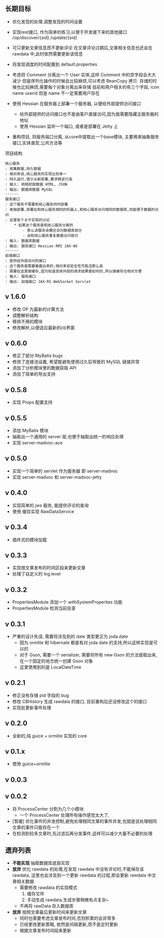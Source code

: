 
长期目标
-------
* 优化发现的处理,调整发现的时间设置

* 实现rest接口, 作为简单的练习,以便于开发接下来的其他接口
	/op/discover/{sid}
	   /update/{sid}

* 可只更新文章信息而不更新评论
	在文章评论过期后,文章相关信息也还会在 rawdata 中,此时依然需要更新该信息

* 将发现调度的时间配置到 default.properties

* 考虑将 Comment 分离出一个 User 实体,这样 Comment 中的空字段会大大减少
	但是序列化操作的时候会比较麻烦,可以考虑 BeanCopy 拷贝.
	存储的时候也比较麻烦,需要每个对象分离出来存储
	目前和用户相关的有三个字段, icon name userid
	但是 name 不一定需要用户存在

* 使用 Hessian 在服务器上部署一个服务器, 以便给外部提供访问接口
	* 给外部提供的访问接口也不是由客户直接访问,因为我需要隐藏主服务器的地址
	* 使用 Hessian 监听一个端口, 或者是部署在 Jetty 上
* 重构项目, 将服务端口分离, 从core中提取出一个base模块, 主要用来抽象服务接口,实体类型,公共方法等

项目结构
```
核心服务
: 收集数据,持久数据
: 相对来说,核心服务的实现比较单一
: 持久运行,很少从新部署,要求稳定行高
: 输入: 网络抓取数据 HTML, JSON
: 输出: 数据库数据 MySQL
------
服务接口
: 这个服务不需要和核心服务同时部署
: 单独部署,部署在和核心服务相同的机器上,和核心服务访问相同的数据库,则能便于数据的访问
: 这里有个关于实现的讨论
	* 如果这个服务是和核心服务分离的
		- 那么该服务会耦合访问数据库部分
		- 会和核心服务重复数据访问部分
: 输入: 数据库数据
: 输出: 服务接口 Hessian RMI JAX-WS
------
前端接口
: 提供给外部访问的接口
: 这个服务是需要暴露出来的,相对来说安全性可能没那么高
: 需要在这里做缓存,因为知道具体外部的请求结果是如何的,所以做缓存也相对方便
: 输入: 服务接口
: 输出: 前端接口 JAX-RS WebSocket Servlet
```

v 1.6.0
--------
* 修改 OP 为最新的计算方法
* 调整解析结构
* 移除不用的模块
* 修改解析,以便适应最新的cb界面

v 0.6.0
--------
* 修正了部分 MyBatis bugs
* 修改了连接池设置, 希望能避免使用过久后导致的 MySQL 链接异常
* 添加了分析模块里的数据获取 API
* 添加了简单的导出支持

v 0.5.8
-------
* 实现 Props 配置支持

v 0.5.5
-------
* 添加 MyBatis 模块
* 抽取出一个通用的 server 层,也便于抽取出统一的响应处理
* 实现 server-madvoc-ace

v 0.5.0
-------

* 实现一个简单的 servlet 作为服务器
	即 server-madvoc
* 实现 server-madvoc 和 server-madvoc-jetty

v 0.4.0
--------

* 实现简单的 jws 服务, 能提供评论的查询
* 使用 缓存实现 RawDataService 

v 0.3.4
--------

* 插件式的模块加载

v 0.3.3
------

* 实现按文章发布的时间区段来更新文章
* 处理了自定义的 log.level

v 0.3.2
------

* PropertiesModule 添加一个 withSystemProperties 功能
* PropertiesModule 检测当前目录

v 0.3.1
------

* 严重的设计失误, 需要将涉及到的 date 类型更正为 joda.date
	* 因为 ormlite 和 hibernate 都是有对 joda date 的支持,所以这样实现是可以的
	* 对于 Gson, 需要一个 serializer, 需要将所有 new Gson 的方法提取出来,在一个固定的地方统一创建 Gson 对象
	* 这里使用到的是 LocalDateTime

v 0.2.1
------

* 修正没有存储 pid 字段的 bug
* 修改 CBHistory 生成 rawdata 的接口, 目前重构后还没修改这个的接口
* 实现批更新事件处理

v 0.2.0
-------
* 全新的,纯 guice + ormlite 实现的 core

v 0.1.x
-------
* 使用 guice+ormlite

v 0.0.3
-------

v 0.0.2
-------

* 将 ProcessCenter 分割为几个小模块
	* 一个 ProcessCenter 处理所有操作感觉太大了,
* [暂缓] 优化事件的并发控制,避免处理相同文章的事件并发,也就是说处理相同文章的事件只能存在一个
* 在检测到较多文章时,先过滤后再分发事件,这样可以减少大量不必要的处理


遗弃列表
-------

* __不能实现__ 抽取数据库底层实现
* __放弃__ 优化 rawdata 的处理,在发现 rawdata 中没有评论时,不能保存该 rawdata,
	这里也会涉及到一个更新 rawdata 的过程,即会更新 rawdata 中文章相关数据
	* 需要修改 rawdata 的实现模式
		1. 缓存文件
		2. 手动生成 rawdata,生成步骤稍微有点复杂~
	* 不再将 rawData 存入数据库
* __放弃__ 按照文章最后更新时间来更新文章
	* 同时也需要考虑文章发布时间,否则积累的会非常多
	* 已经更改更新策略, 依然是间隔更新,而不是定时更新
	* 根据文章发布时间段来更新
